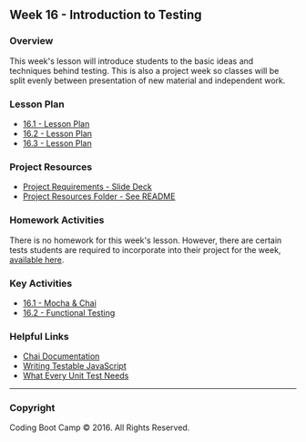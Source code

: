 ## Week 16 - Introduction to Testing

### Overview

This week's lesson will introduce students to the basic ideas and techniques behind testing. This is also a project week so classes will be split evenly between presentation of new material and independent work.

### Lesson Plan

* [16.1 - Lesson Plan](1-Class-Content/16.1/16.1-LessonPlan.md)
* [16.2 - Lesson Plan](1-Class-Content/16.2/16.2-LessonPlan.md)
* [16.3 - Lesson Plan](1-Class-Content/16.3/16.3-LessonPlan.md)

### Project Resources

* [Project Requirements - Slide Deck](1-Class-Content/Project-Resources/Slide-Shows)
* [Project Resources Folder - See README](1-Class-Content/Project-Resources)

### Homework Activities

There is no homework for this week's lesson. However, there are certain tests students are required to incorporate into their project for the week, [available here](2-Homework/Instructions/README.md).

### Key Activities

* [16.1 - Mocha & Chai](1-Class-Content/16.1/Activities/2-Mocha-Chai)
* [16.2 - Functional Testing](1-Class-Content/16.2/Activities/2-Nightmare-Tests)

### Helpful Links

* [Chai Documentation](http://chaijs.com/)
* [Writing Testable JavaScript](http://alistapart.com/article/writing-testable-javascript)
* [What Every Unit Test Needs](https://medium.com/javascript-scene/what-every-unit-test-needs-f6cd34d9836d#.56kpjhvo9)

- - -

### Copyright

Coding Boot Camp © 2016. All Rights Reserved.
